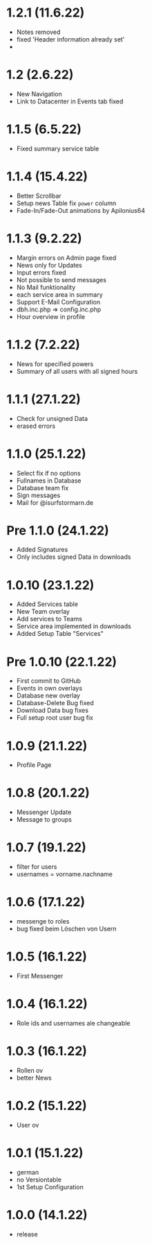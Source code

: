 # 1.2.1 (11.6.22)
 - Notes removed
 - fixed 'Header information already set'
 - 

# 1.2 (2.6.22)
 - New Navigation
 - Link to Datacenter in Events tab fixed

# 1.1.5 (6.5.22)
 - Fixed summary service table

# 1.1.4 (15.4.22)
 - Better Scrollbar
 - Setup news Table fix `power` column
 - Fade-In/Fade-Out animations by Apilonius64

# 1.1.3 (9.2.22)
 - Margin errors on Admin page fixed
 - News only for Updates
 - Input errors fixed
 - Not possible to send messages
 - No Mail funktionality
 - each service area in summary
 - Support E-Mail Configuration
 - dbh.inc.php => config.inc.php
 - Hour overview in profile

# 1.1.2 (7.2.22)
 - News for specified powers
 - Summary of all users with all signed hours

# 1.1.1 (27.1.22)
 - Check for unsigned Data
 - erased errors

# 1.1.0 (25.1.22)
 - Select fix if no options
 - Fullnames in Database
 - Database team fix
 - Sign messages
 - Mail for @isurfstormarn.de

# Pre 1.1.0 (24.1.22)
 - Added Signatures
 - Only includes signed Data in downloads

# 1.0.10 (23.1.22)
 - Added Services table
 - New Team overlay
 - Add services to Teams
 - Service area implemented in downloads
 - Added Setup Table "Services"

# Pre 1.0.10 (22.1.22)
 - First commit to GitHub
 - Events in own overlays
 - Database new overlay
 - Database-Delete Bug fixed
 - Download Data bug fixes
 - Full setup root user bug fix

# 1.0.9 (21.1.22)
 - Profile Page

# 1.0.8 (20.1.22)
 - Messenger Update
 - Message to groups

# 1.0.7 (19.1.22)
 - filter for users
 - usernames = vorname.nachname

# 1.0.6 (17.1.22)
 - messenge to roles
 - bug fixed beim Löschen von Usern

# 1.0.5 (16.1.22)
 - First Messenger

# 1.0.4 (16.1.22)
 - Role ids and usernames ale changeable

# 1.0.3 (16.1.22)
 - Rollen ov
 - better News

# 1.0.2 (15.1.22)
 - User ov

# 1.0.1 (15.1.22)
 - german
 - no Versiontable
 - 1st Setup Configuration

# 1.0.0 (14.1.22)
 - release
